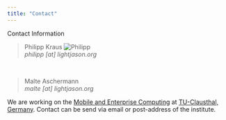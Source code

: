 ```yaml
---
title: "Contact"
---
```

Contact Information

> Philipp Kraus ![Philipp](http://www.gravatar.com/avatar/2de3ae533823dae934d3b45b239f797c#floatright)  
> _philipp [at] lightjason.org_

<br/>  

> Malte Aschermann  
> _malte [at] lightjason.org_

We are working on the [Mobile and Enterprise Computing](http://meclab.in.tu-clausthal.de/) at [TU-Clausthal, Germany](http://tu-clausthal.de). Contact can be send via email or post-address of the institute.
